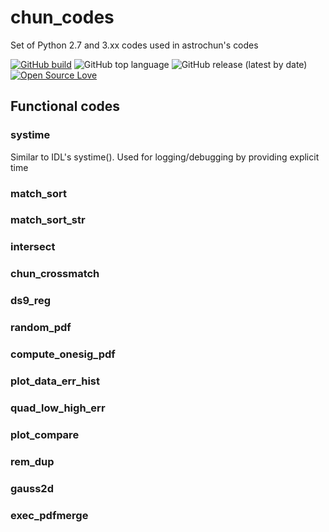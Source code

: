 # chun_codes
Set of Python 2.7 and 3.xx codes used in astrochun's codes

[![GitHub build](https://github.com/astrochun/chun_codes/workflows/Python%20package/badge.svg?branch=master)](https://github.com/astrochun/chun_codes/actions?query=workflow%3A%22Python+package%22)
![GitHub top language](https://img.shields.io/github/languages/top/astrochun/chun_codes)
![GitHub release (latest by date)](https://img.shields.io/github/v/release/astrochun/chun_codes)
[![Open Source Love](https://badges.frapsoft.com/os/mit/mit.svg?v=102)](https://github.com/ellerbrock/open-source-badge/)

## Functional codes

### systime
Similar to IDL's systime().  Used for logging/debugging by providing explicit time

### match_sort

### match_sort_str

### intersect

### chun_crossmatch

### ds9_reg

### random_pdf

### compute_onesig_pdf

### plot_data_err_hist

### quad_low_high_err

### plot_compare

### rem_dup

### gauss2d

### exec_pdfmerge
